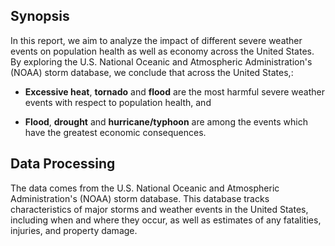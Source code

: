
## Synopsis
  In this report, we aim to analyze the impact of different severe weather events on population health as well as economy across the United States. By exploring the U.S. National Oceanic and Atmospheric Administration's (NOAA) storm database, we conclude that across the United States,: 

* **Excessive heat**, **tornado** and **flood** are the most harmful severe weather events with respect to population health, and 

* **Flood**, **drought** and **hurricane/typhoon** are among the events which have the greatest economic consequences.

## Data Processing
The data comes from the U.S. National Oceanic and Atmospheric Administration's (NOAA) storm database. This database tracks characteristics of major storms and weather events in the United States, including when and where they occur, as well as estimates of any fatalities, injuries, and property damage.

